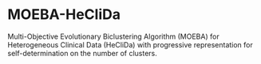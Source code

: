 # MOEBA-HeCliDa
Multi-Objective Evolutionary Biclustering Algorithm (MOEBA) for Heterogeneous Clinical Data (HeCliDa) with progressive representation for self-determination on the number of clusters.
